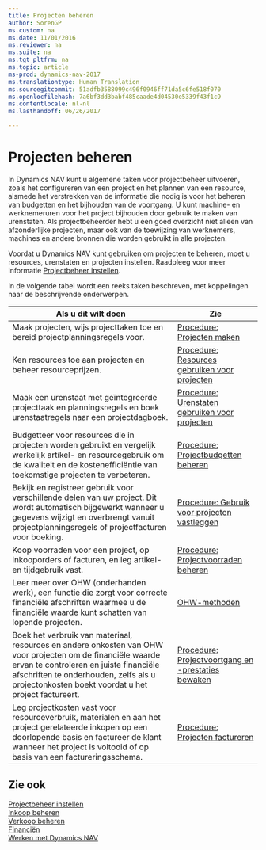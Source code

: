 ```yaml
---
title: Projecten beheren
author: SorenGP
ms.custom: na
ms.date: 11/01/2016
ms.reviewer: na
ms.suite: na
ms.tgt_pltfrm: na
ms.topic: article
ms-prod: dynamics-nav-2017
ms.translationtype: Human Translation
ms.sourcegitcommit: 51adfb3588099c496f0946ff71da5c6fe518f070
ms.openlocfilehash: 7a6bf3dd3babf485caade4d04530e5339f43f1c9
ms.contentlocale: nl-nl
ms.lasthandoff: 06/26/2017

---
```


# <a name="manage-projects"></a>Projecten beheren
In Dynamics NAV kunt u algemene taken voor projectbeheer uitvoeren, zoals het configureren van een project en het plannen van een resource, alsmede het verstrekken van de informatie die nodig is voor het beheren van budgetten en het bijhouden van de voortgang. U kunt machine- en werknemeruren voor het project bijhouden door gebruik te maken van urenstaten. Als projectbeheerder hebt u een goed overzicht niet alleen van afzonderlijke projecten, maar ook van de toewijzing van werknemers, machines en andere bronnen die worden gebruikt in alle projecten.

Voordat u Dynamics NAV kunt gebruiken om projecten te beheren, moet u resources, urenstaten en projecten instellen. Raadpleeg voor meer informatie [Projectbeheer instellen](projects-setup-projects.md).  

In de volgende tabel wordt een reeks taken beschreven, met koppelingen naar de beschrijvende onderwerpen.

|Als u dit wilt doen |Zie |
|---|----|
|Maak projecten, wijs projecttaken toe en bereid projectplanningsregels voor.|[Procedure: Projecten maken](projects-how-create-jobs.md)|
|Ken resources toe aan projecten en beheer resourceprijzen.|[Procedure: Resources gebruiken voor projecten](projects-how-use-resources.md)|
|Maak een urenstaat met geïntegreerde projecttaak en planningsregels en boek urenstaatregels naar een projectdagboek.|[Procedure: Urenstaten gebruiken voor projecten](projects-how-use-time-sheets.md)|
|Budgetteer voor resources die in projecten worden gebruikt en vergelijk werkelijk artikel- en resourcegebruik om de kwaliteit en de kostenefficiëntie van toekomstige projecten te verbeteren.|[Procedure: Projectbudgetten beheren](projects-how-manage-budgets.md)|
|Bekijk en registreer gebruik voor verschillende delen van uw project. Dit wordt automatisch bijgewerkt wanneer u gegevens wijzigt en overbrengt vanuit projectplanningsregels of projectfacturen voor boeking.|[Procedure: Gebruik voor projecten vastleggen](projects-how-record-job-usage.md)|
|Koop voorraden voor een project, op inkooporders of facturen, en leg artikel- en tijdgebruik vast.|[Procedure: Projectvoorraden beheren](projects-how-manage-project-supplies.md)|
|Leer meer over OHW (onderhanden werk), een functie die zorgt voor correcte financiële afschriften waarmee u de financiële waarde kunt schatten van lopende projecten.|[OHW-methoden](projects-understanding-wip.md)|
|Boek het verbruik van materiaal, resources en andere onkosten van OHW voor projecten om de financiële waarde ervan te controleren en juiste financiële afschriften te onderhouden, zelfs als u projectonkosten boekt voordat u het project factureert.|[Procedure: Projectvoortgang en -prestaties bewaken](projects-how-monitor-progress-performance.md)|
|Leg projectkosten vast voor resourceverbruik, materialen en aan het project gerelateerde inkopen op een doorlopende basis en factureer de klant wanneer het project is voltooid of op basis van een factureringsschema.|[Procedure: Projecten factureren](projects-how-invoice-jobs.md)|

## <a name="see-also"></a>Zie ook
[Projectbeheer instellen](projects-setup-projects.md)    
[Inkoop beheren](purchasing-manage-purchasing.md)         
[Verkoop beheren](sales-manage-sales.md)    
[Financiën](finance-setup.md)  
[Werken met Dynamics NAV](ui-work-product.md)  

